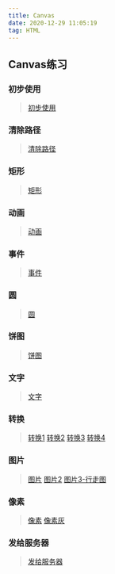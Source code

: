 ```yaml
---
title: Canvas
date: 2020-12-29 11:05:19
tag: HTML
---
```


## Canvas练习

### 初步使用
>[初步使用](/html5/practice/canvas/first "初识Canvas")

### 清除路径
>[清除路径](/html5/practice/canvas/second "清除路径")

### 矩形
>[矩形](/html5/practice/canvas/third "矩形")

### 动画
>[动画](/html5/practice/canvas/four "动画")

### 事件
>[事件](/html5/practice/canvas/five "事件")

### 圆
>[圆](/html5/practice/canvas/six "圆")

### 饼图
>[饼图](/html5/practice/canvas/seven "饼图")

### 文字
>[文字](/html5/practice/canvas/eight "文字")

### 转换
>[转换1](/html5/practice/canvas/nine "转换")
>[转换2](/html5/practice/canvas/nine2 "转换2")
>[转换3](/html5/practice/canvas/nine3 "转换3")
>[转换4](/html5/practice/canvas/nine4 "转换4")

### 图片
>[图片](/html5/practice/canvas/ten "图片")
>[图片2](/html5/practice/canvas/ten2 "图片2")
>[图片3-行走图](/html5/practice/canvas/ten3 "图片3")

### 像素
>[像素](/html5/practice/canvas/eleven "像素")
>[像素灰](/html5/practice/canvas/eleven2 "像素灰")

### 发给服务器
>[发给服务器](/html5/practice/canvas/twelve "发给服务器")